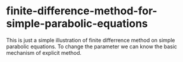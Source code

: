 # finite-difference-method-for-simple-parabolic-equations
This is just a simple illustration of finite differrence method on simple parabolic equations. To change the parameter we can know the basic mechanism of explicit method. 

